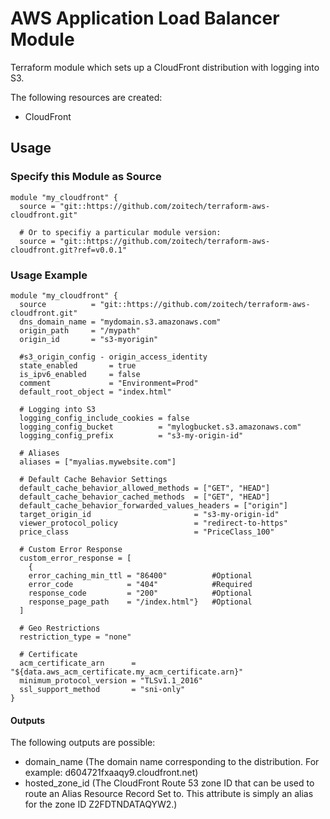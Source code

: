 # AWS Application Load Balancer Module
Terraform module which sets up a CloudFront distribution with logging into S3.

The following resources are created:
* CloudFront


## Usage
### Specify this Module as Source
```hcl
module "my_cloudfront" {
  source = "git::https://github.com/zoitech/terraform-aws-cloudfront.git"

  # Or to specifiy a particular module version:
  source = "git::https://github.com/zoitech/terraform-aws-cloudfront.git?ref=v0.0.1"
```
### Usage Example
```
module "my_cloudfront" {
  source          = "git::https://github.com/zoitech/terraform-aws-cloudfront.git"
  dns_domain_name = "mydomain.s3.amazonaws.com"
  origin_path     = "/mypath"
  origin_id       = "s3-myorigin"

  #s3_origin_config - origin_access_identity
  state_enabled       = true
  is_ipv6_enabled     = false
  comment             = "Environment=Prod"
  default_root_object = "index.html"

  # Logging into S3
  logging_config_include_cookies = false
  logging_config_bucket          = "mylogbucket.s3.amazonaws.com"
  logging_config_prefix          = "s3-my-origin-id"

  # Aliases 
  aliases = ["myalias.mywebsite.com"]

  # Default Cache Behavior Settings
  default_cache_behavior_allowed_methods = ["GET", "HEAD"]
  default_cache_behavior_cached_methods  = ["GET", "HEAD"]
  default_cache_behavior_forwarded_values_headers = ["origin"]
  target_origin_id                       = "s3-my-origin-id"
  viewer_protocol_policy                 = "redirect-to-https"
  price_class                            = "PriceClass_100"

  # Custom Error Response
  custom_error_response = [
    {
    error_caching_min_ttl = "86400"          #Optional
    error_code            = "404"            #Required
    response_code         = "200"            #Optional
    response_page_path    = "/index.html"}   #Optional
  ]
  
  # Geo Restrictions
  restriction_type = "none"

  # Certificate
  acm_certificate_arn      = "${data.aws_acm_certificate.my_acm_certificate.arn}"
  minimum_protocol_version = "TLSv1.1_2016"
  ssl_support_method       = "sni-only"
}
```

#### Outputs
The following outputs are possible:
* domain_name  (The domain name corresponding to the distribution. For example: d604721fxaaqy9.cloudfront.net)
* hosted_zone_id (The CloudFront Route 53 zone ID that can be used to route an Alias Resource Record Set to. This attribute is simply an alias for the zone ID Z2FDTNDATAQYW2.)